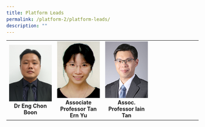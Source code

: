 ```yaml
---
title: Platform Leads
permalink: /platform-2/platform-leads/
description: ""
---
```

<table>
	<tbody>
		<tr>
			<td width="25%">
				<img style="width:200px" src="/images/Leaders/dr-eng-chon-boon.png">
				<div align="center"><b>Dr Eng Chon Boon</b></div>
			</td>
			<td width="25%">
				<img src="/images/Leaders/tan-ern-yu.png">
				<div align="center"><b>Associate Professor Tan Ern Yu</b></div>
			</td>
			<td width="25%">
				<img src="/images/Leaders/assoc-prof-tan-bee-huat.png">
				<div align="center"><b>Assoc. Professor Iain Tan</b></div>
			</td>
			<td>
			</td>
		</tr>
	</tbody>
</table>